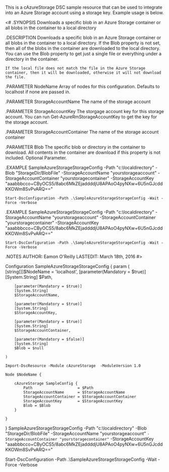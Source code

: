 This is a cAzureStorage DSC sample resource that can be used to integrate into an Azure Storage account using a storage key.
Example usage is below.

<#
.SYNOPSIS
    Downloads a specific blob in an Azure Storage container or all blobs in the container to a local directory

.DESCRIPTION
    Downloads a specific blob in an Azure Storage container or all blobs in the container to a local directory.
    If the Blob property is not set, then all of the blobs in the container are downloaded to the local directory.
    You can use the Blob property to get just a single file or everything under a directory in the container.

    If the local file does not match the file in the Azure Storage container, then it will be downloaded, otherwise it will not download the file.

.PARAMETER NodeName
    Array of nodes for this configuration. Defaults to localhost if none are passed in.

.PARAMETER StorageAccountName
    The name of the storage account

.PARAMETER StorageAccountKey
    The storgage account key for this storage account. You can run Get-AzureRmStorageAccountKey to get the key for the storage account.

.PARAMETER StorageAccountContainer
    The name of the storage account container

.PARAMETER Blob
    The specific blob or directory in the container to download. All contents in the container are download if this property is not included. Optional Parameter.

.EXAMPLE
    SampleAzureStorageStorageConfig  -Path "c:\localdirectory" -Blob "StorageDir/BlobFile"  -StorageAccountName "yourstorageaccount" -StorageAccountContainer "yourstoragecontainer"  -StorageAccountKey "aaabbbcco+CByOCS5/8abc6MkZEjaddddjU8APAoO4pyNXw+6U5nGJcddKKOWm8SvPvARQ==" 

    Start-DscConfiguration -Path .\SampleAzureStorageStorageConfig -Wait -Force -Verbose

.EXAMPLE
    SampleAzureStorageStorageConfig -Path "c:\localdirectory" -StorageAccountName "yourstorageaccount" -StorageAccountContainer "yourstoragecontainer"  -StorageAccountKey "aaabbbcco+CByOCS5/8abc6MkZEjaddddjU8APAoO4pyNXw+6U5nGJcddKKOWm8SvPvARQ==" 

    Start-DscConfiguration -Path .\SampleAzureStorageStorageConfig -Wait -Force -Verbose


.NOTES
    AUTHOR: Eamon O'Reilly
    LASTEDIT: March 18th, 2016 
#>

Configuration SampleAzureStorageStorageConfig { 
    param ( 
        [string[]]$NodeName = 'localhost',
        [parameter(Mandatory = $true)]
        [System.String]
        $Path,

        [parameter(Mandatory = $true)]
        [System.String]
        $StorageAccountName,

        [parameter(Mandatory = $true)]
        [System.String]
        $StorageAccountKey,

        [parameter(Mandatory = $true)]
        [System.String]
        $StorageAccountContainer,

        [parameter(Mandatory = $false)]
        [System.String]
        $Blob = $null
          
    ) 
 
    Import-DscResource -Module cAzureStorage  -ModuleVersion 1.0
 
    Node $NodeName { 
 
        cAzureStorage SampleConfig {
            Path                    = $Path
            StorageAccountName      = $StorageAccountName
            StorageAccountContainer = $StorageAccountContainer
            StorageAccountKey       = $StorageAccountKey
            Blob = $Blob
        }
 
    } 
} 
SampleAzureStorageStorageConfig  -Path "c:\localdirectory" -Blob "StorageDir/BlobFile"  -StorageAccountName "yourstorageaccount" `
                                         -StorageAccountContainer "yourstoragecontainer" `
                                         -StorageAccountKey "aaabbbcco+CByOCS5/8abc6MkZEjaddddjU8APAoO4pyNXw+6U5nGJcddKKOWm8SvPvARQ==" 

Start-DscConfiguration -Path .\SampleAzureStorageStorageConfig -Wait -Force -Verbose
